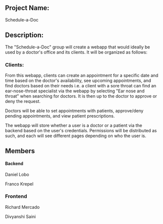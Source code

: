 ## Project Name:

Schedule-a-Doc

## Description:

The "Schedule-a-Doc" group will create a webapp that would ideally be used by a doctor's office and its clients. It will be organized as follows:

### Clients:

From this webapp, clients can create an appointment for a specific date and time based on the doctor's availability, see upcoming appointments, and find doctors based on their needs i.e. a client with a sore throat can find an ear-nose-throat specialist via the webapp by selecting "Ear nose and throat" when searching for doctors. It is then up to the doctor to approve or deny the request.

Doctors will be able to set appointments with patients, approve/deny pending appointments, and view patient prescriptions.

The webapp will store whether a user is a doctor or a patient via the backend based on the user's credentials. Permissions will be distributed as such, and each will see different pages depending on who the user is.

## Members

#### Backend

Daniel Lobo

Franco Krepel

### Frontend

Richard Mercado

Divyanshi Saini

